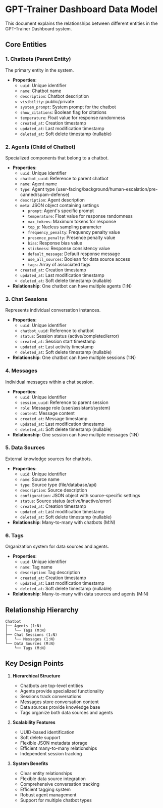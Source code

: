 # GPT-Trainer Dashboard Data Model

This document explains the relationships between different entities in the GPT-Trainer Dashboard system.

## Core Entities

### 1. Chatbots (Parent Entity)
The primary entity in the system.
- **Properties**:
  - `uuid`: Unique identifier
  - `name`: Chatbot name
  - `description`: Chatbot description
  - `visibility`: public/private
  - `system_prompt`: System prompt for the chatbot
  - `show_citations`: Boolean flag for citations
  - `temperature`: Float value for response randomness
  - `created_at`: Creation timestamp
  - `updated_at`: Last modification timestamp
  - `deleted_at`: Soft delete timestamp (nullable)

### 2. Agents (Child of Chatbot)
Specialized components that belong to a chatbot.
- **Properties**:
  - `uuid`: Unique identifier
  - `chatbot_uuid`: Reference to parent chatbot
  - `name`: Agent name
  - `type`: Agent type (user-facing/background/human-escalation/pre-canned/spam-defense)
  - `description`: Agent description
  - `meta`: JSON object containing settings
    - `prompt`: Agent's specific prompt
    - `temperature`: Float value for response randomness
    - `max_tokens`: Maximum tokens for response
    - `top_p`: Nucleus sampling parameter
    - `frequency_penalty`: Frequency penalty value
    - `presence_penalty`: Presence penalty value
    - `bias`: Response bias value
    - `stickness`: Response consistency value
    - `default_message`: Default response message
    - `use_all_sources`: Boolean for data source access
    - `tags`: Array of associated tags
  - `created_at`: Creation timestamp
  - `updated_at`: Last modification timestamp
  - `deleted_at`: Soft delete timestamp (nullable)
- **Relationship**: One chatbot can have multiple agents (1:N)

### 3. Chat Sessions
Represents individual conversation instances.
- **Properties**:
  - `uuid`: Unique identifier
  - `chatbot_uuid`: Reference to chatbot
  - `status`: Session status (active/completed/error)
  - `created_at`: Session start timestamp
  - `updated_at`: Last activity timestamp
  - `deleted_at`: Soft delete timestamp (nullable)
- **Relationship**: One chatbot can have multiple sessions (1:N)

### 4. Messages
Individual messages within a chat session.
- **Properties**:
  - `uuid`: Unique identifier
  - `session_uuid`: Reference to parent session
  - `role`: Message role (user/assistant/system)
  - `content`: Message content
  - `created_at`: Message timestamp
  - `updated_at`: Last modification timestamp
  - `deleted_at`: Soft delete timestamp (nullable)
- **Relationship**: One session can have multiple messages (1:N)

### 5. Data Sources
External knowledge sources for chatbots.
- **Properties**:
  - `uuid`: Unique identifier
  - `name`: Source name
  - `type`: Source type (file/database/api)
  - `description`: Source description
  - `configuration`: JSON object with source-specific settings
  - `status`: Source status (active/inactive/error)
  - `created_at`: Creation timestamp
  - `updated_at`: Last modification timestamp
  - `deleted_at`: Soft delete timestamp (nullable)
- **Relationship**: Many-to-many with chatbots (M:N)

### 6. Tags
Organization system for data sources and agents.
- **Properties**:
  - `uuid`: Unique identifier
  - `name`: Tag name
  - `description`: Tag description
  - `created_at`: Creation timestamp
  - `updated_at`: Last modification timestamp
  - `deleted_at`: Soft delete timestamp (nullable)
- **Relationship**: Many-to-many with data sources and agents (M:N)

## Relationship Hierarchy

```
Chatbot
├── Agents (1:N)
│   └── Tags (M:N)
├── Chat Sessions (1:N)
│   └── Messages (1:N)
└── Data Sources (M:N)
    └── Tags (M:N)
```

## Key Design Points

1. **Hierarchical Structure**
   - Chatbots are top-level entities
   - Agents provide specialized functionality
   - Sessions track conversations
   - Messages store conversation content
   - Data sources provide knowledge base
   - Tags organize both data sources and agents

2. **Scalability Features**
   - UUID-based identification
   - Soft delete support
   - Flexible JSON metadata storage
   - Efficient many-to-many relationships
   - Independent session tracking

3. **System Benefits**
   - Clear entity relationships
   - Flexible data source integration
   - Comprehensive conversation tracking
   - Efficient tagging system
   - Robust agent management
   - Support for multiple chatbot types
